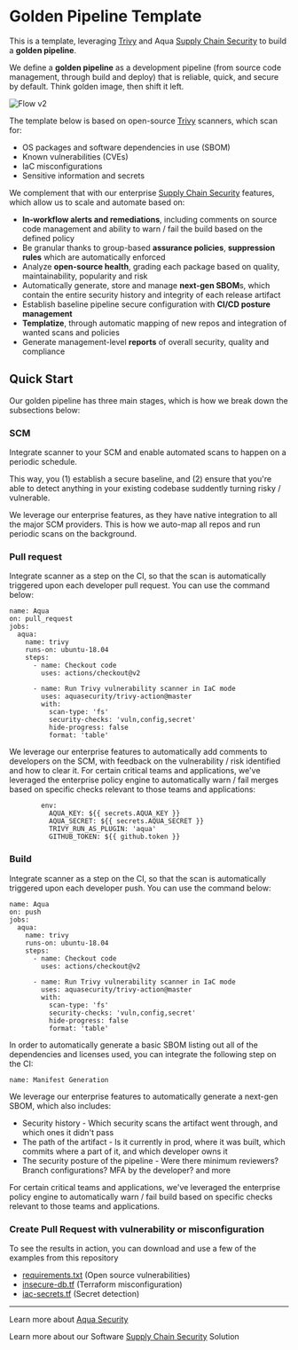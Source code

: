 # Golden Pipeline Template

This is a template, leveraging [Trivy] and Aqua [Supply Chain Security] to build a **golden pipeline**.

We define a **golden pipeline** as a development pipeline (from source code management, through build and deploy) that is reliable, quick, and secure by default. Think  golden image, then shift it left. 

![Flow v2](https://user-images.githubusercontent.com/84018957/195580736-3bede00b-bb35-4b12-b8b2-f141c28b6776.png)

The template below is based on open-source [Trivy] scanners, which scan for:
 - OS packages and software dependencies in use (SBOM)
 - Known vulnerabilities (CVEs)
 - IaC misconfigurations
 - Sensitive information and secrets

We complement that with our enterprise [Supply Chain Security] features, which allow us to scale and automate based on:
 - **In-workflow alerts and remediations**, including comments on source code management and ability to warn / fail the build based on the defined policy
 - Be granular thanks to group-based **assurance policies**, **suppression rules** which are automatically enforced
 - Analyze **open-source health**, grading each package based on quality, maintainability, popularity and risk
 - Automatically generate, store and manage **next-gen SBOM**s, which contain the entire security history and integrity of each release artifact
 - Establish baseline pipeline secure configuration with **CI/CD posture management**
 - **Templatize**, through automatic mapping of new repos and integration of wanted scans and policies
 - Generate management-level **reports** of overall security, quality and compliance
 
 
## Quick Start

Our golden pipeline has three main stages, which is how we break down the subsections below:

### SCM
Integrate scanner to your SCM and enable automated scans to happen on a periodic schedule. 

This way, you (1) establish a secure baseline, and (2) ensure that you're able to detect anything in your existing codebase suddently turning risky / vulnerable.

We leverage our enterprise features, as they have native integration to all the major SCM providers. This is how we auto-map all repos and run periodic scans on the background. 

### Pull request
Integrate scanner as a step on the CI, so that the scan is automatically triggered upon each developer pull request. You can use the command below:

```
name: Aqua
on: pull_request
jobs:
  aqua:
    name: trivy
    runs-on: ubuntu-18.04
    steps:
      - name: Checkout code
        uses: actions/checkout@v2

      - name: Run Trivy vulnerability scanner in IaC mode
        uses: aquasecurity/trivy-action@master
        with:
          scan-type: 'fs'
          security-checks: 'vuln,config,secret'
          hide-progress: false
          format: 'table'
```
We leverage our enterprise features to automatically add comments to developers on the SCM, with feedback on the vulnerability / risk identified and how to clear it. 
For certain critical teams and applications, we've leveraged the enterprise policy engine to automatically warn / fail merges based on specific checks relevant to those teams and applications:
```
        env:
          AQUA_KEY: ${{ secrets.AQUA_KEY }}
          AQUA_SECRET: ${{ secrets.AQUA_SECRET }}
          TRIVY_RUN_AS_PLUGIN: 'aqua'
          GITHUB_TOKEN: ${{ github.token }}
```

### Build
Integrate scanner as a step on the CI, so that the scan is automatically triggered upon each developer push. You can use the command below:
```
name: Aqua
on: push
jobs:
  aqua:
    name: trivy
    runs-on: ubuntu-18.04
    steps:
      - name: Checkout code
        uses: actions/checkout@v2

      - name: Run Trivy vulnerability scanner in IaC mode
        uses: aquasecurity/trivy-action@master
        with:
          scan-type: 'fs'
          security-checks: 'vuln,config,secret'
          hide-progress: false
          format: 'table'
```
In order to automatically generate a basic SBOM listing out all of the dependencies and licenses used, you can integrate the following step on the CI:
```
name: Manifest Generation
```
We leverage our enterprise features to automatically generate a next-gen SBOM, which also includes:
- Security history - Which security scans the artifact went through, and which ones it didn't pass
- The path of the artifact - Is it currently in prod, where it was built, which commits where a part of it, and which developer owns it
- The security posture of the pipeline - Were there minimum reviewers? Branch configurations? MFA by the developer? and more

For certain critical teams and applications, we've leveraged the enterprise policy engine to automatically warn / fail build based on specific checks relevant to those teams and applications. 

### Create Pull Request with vulnerability or misconfiguration 
To see the results in action, you can download and use a few of the examples from this repository
- [requirements.txt] (Open source vulnerabilities)
- [insecure-db.tf] (Terraform misconfiguration)
- [iac-secrets.tf] (Secret detection)

---

Learn more about [Aqua Security]

Learn more about our Software [Supply Chain Security] Solution

[getting-started]: https://aquasecurity.github.io/trivy/latest/getting-started/installation/
[docs]: https://aquasecurity.github.io/trivy
[integrations]:https://aquasecurity.github.io/trivy/latest/docs/integrations/
[installation]:https://aquasecurity.github.io/trivy/latest/docs/getting-started/installation/
[releases]: https://github.com/aquasecurity/trivy/releases
[alpine]: https://ariadne.space/2021/06/08/the-vulnerability-remediation-lifecycle-of-alpine-containers/
[rego]: https://www.openpolicyagent.org/docs/latest/#rego
[aquasec]: https://aquasec.com
[Aqua Security]: https://aquasec.com
[oss]: https://www.aquasec.com/products/open-source-projects/
[discussions]: https://github.com/aquasecurity/trivy/discussions
[Supply Chain Security]: https://www.aquasec.com/products/software-supply-chain-security/
[Trivy]: https://github.com/aquasecurity/trivy
[requirements.txt]: https://github.com/Aqua-Kubecon/Aqua-Demo/blob/main/requirements.txt
[insecure-db.tf]: https://github.com/Aqua-Kubecon/Aqua-Demo/blob/main/insecure-db.tf
[iac-secrets.tf]: https://github.com/Aqua-Kubecon/Aqua-Demo/blob/main/iac-secrets.tf

